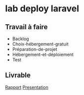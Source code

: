 # lab deploy laravel 
## Travail à faire
- Backlog
- Choix-hébergement-gratuit
- Préparation-de-projet
- Hébergement-et-déploiement
- Test
## Livrable
[Rapport](https://labs-web.github.io/lab-deploy-laravel/Rapport)
[Presentation](https://labs-web.github.io/lab-deploy-laravel/presentation)